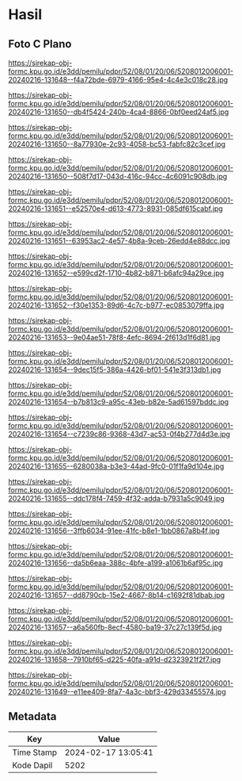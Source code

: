 # Hasil

## Foto C Plano

https://sirekap-obj-formc.kpu.go.id/e3dd/pemilu/pdpr/52/08/01/20/06/5208012006001-20240216-131648--f4a72bde-6979-4166-95e4-4c4e3c018c28.jpg

https://sirekap-obj-formc.kpu.go.id/e3dd/pemilu/pdpr/52/08/01/20/06/5208012006001-20240216-131650--db4f5424-240b-4ca4-8866-0bf0eed24af5.jpg

https://sirekap-obj-formc.kpu.go.id/e3dd/pemilu/pdpr/52/08/01/20/06/5208012006001-20240216-131650--8a77930e-2c93-4058-bc53-fabfc82c3cef.jpg

https://sirekap-obj-formc.kpu.go.id/e3dd/pemilu/pdpr/52/08/01/20/06/5208012006001-20240216-131650--508f7d17-043d-416c-94cc-4c6091c908db.jpg

https://sirekap-obj-formc.kpu.go.id/e3dd/pemilu/pdpr/52/08/01/20/06/5208012006001-20240216-131651--e52570e4-d613-4773-8931-085df615cabf.jpg

https://sirekap-obj-formc.kpu.go.id/e3dd/pemilu/pdpr/52/08/01/20/06/5208012006001-20240216-131651--63953ac2-4e57-4b8a-9ceb-26edd4e88dcc.jpg

https://sirekap-obj-formc.kpu.go.id/e3dd/pemilu/pdpr/52/08/01/20/06/5208012006001-20240216-131652--e599cd2f-1710-4b82-b871-b6afc94a29ce.jpg

https://sirekap-obj-formc.kpu.go.id/e3dd/pemilu/pdpr/52/08/01/20/06/5208012006001-20240216-131652--f30e1353-89d6-4c7c-b977-ec0853079ffa.jpg

https://sirekap-obj-formc.kpu.go.id/e3dd/pemilu/pdpr/52/08/01/20/06/5208012006001-20240216-131653--9e04ae51-78f8-4efc-8694-2f613d1f6d81.jpg

https://sirekap-obj-formc.kpu.go.id/e3dd/pemilu/pdpr/52/08/01/20/06/5208012006001-20240216-131654--9dec15f5-386a-4426-bf01-541e3f313db1.jpg

https://sirekap-obj-formc.kpu.go.id/e3dd/pemilu/pdpr/52/08/01/20/06/5208012006001-20240216-131654--b7b813c9-a95c-43eb-b82e-5ad61597bddc.jpg

https://sirekap-obj-formc.kpu.go.id/e3dd/pemilu/pdpr/52/08/01/20/06/5208012006001-20240216-131654--c7239c86-9368-43d7-ac53-0f4b277d4d3e.jpg

https://sirekap-obj-formc.kpu.go.id/e3dd/pemilu/pdpr/52/08/01/20/06/5208012006001-20240216-131655--6280038a-b3e3-44ad-9fc0-01f1fa9d104e.jpg

https://sirekap-obj-formc.kpu.go.id/e3dd/pemilu/pdpr/52/08/01/20/06/5208012006001-20240216-131655--ddc178f4-7459-4f32-adda-b7931a5c9049.jpg

https://sirekap-obj-formc.kpu.go.id/e3dd/pemilu/pdpr/52/08/01/20/06/5208012006001-20240216-131656--3ffb6034-91ee-41fc-b8e1-1bb0867a8b4f.jpg

https://sirekap-obj-formc.kpu.go.id/e3dd/pemilu/pdpr/52/08/01/20/06/5208012006001-20240216-131656--da5b6eaa-388c-4bfe-a199-a1061b6af95c.jpg

https://sirekap-obj-formc.kpu.go.id/e3dd/pemilu/pdpr/52/08/01/20/06/5208012006001-20240216-131657--dd8790cb-15e2-4667-8b14-c1692f81dbab.jpg

https://sirekap-obj-formc.kpu.go.id/e3dd/pemilu/pdpr/52/08/01/20/06/5208012006001-20240216-131657--a6a560fb-8ecf-4580-ba19-37c27c139f5d.jpg

https://sirekap-obj-formc.kpu.go.id/e3dd/pemilu/pdpr/52/08/01/20/06/5208012006001-20240216-131658--7910bf65-d225-40fa-a91d-d2323921f2f7.jpg

https://sirekap-obj-formc.kpu.go.id/e3dd/pemilu/pdpr/52/08/01/20/06/5208012006001-20240216-131649--e11ee409-8fa7-4a3c-bbf3-429d33455574.jpg


## Metadata

| Key        | Value               |
| ---------- | ------------------- |
| Time Stamp | 2024-02-17 13:05:41 |
| Kode Dapil | 5202                |



